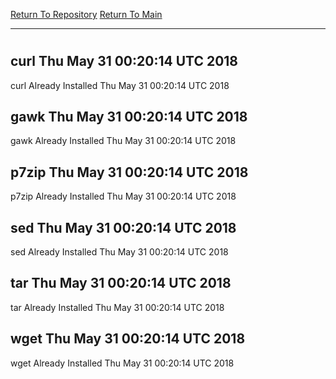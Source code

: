 [Return To Repository](https://github.com/deathbybandaid/piholeparser/)
[Return To Main](https://github.com/deathbybandaid/piholeparser/blob/master/RecentRunLogs/Mainlog.md)
____________________________________
# 
## curl Thu May 31 00:20:14 UTC 2018
curl Already Installed Thu May 31 00:20:14 UTC 2018
## gawk Thu May 31 00:20:14 UTC 2018
gawk Already Installed Thu May 31 00:20:14 UTC 2018
## p7zip Thu May 31 00:20:14 UTC 2018
p7zip Already Installed Thu May 31 00:20:14 UTC 2018
## sed Thu May 31 00:20:14 UTC 2018
sed Already Installed Thu May 31 00:20:14 UTC 2018
## tar Thu May 31 00:20:14 UTC 2018
tar Already Installed Thu May 31 00:20:14 UTC 2018
## wget Thu May 31 00:20:14 UTC 2018
wget Already Installed Thu May 31 00:20:14 UTC 2018
